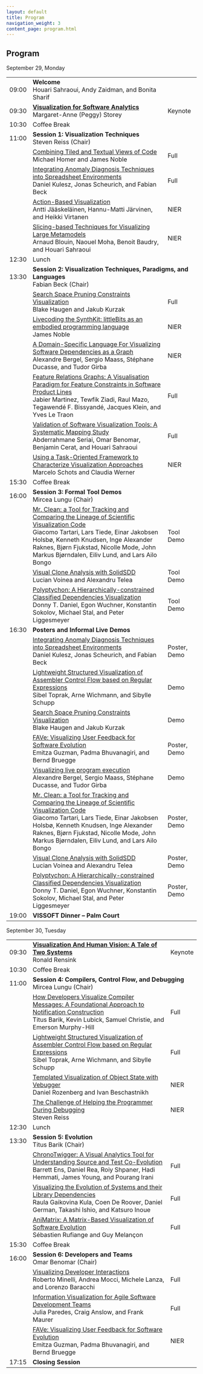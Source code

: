 ```yaml
---
layout: default
title: Program
navigation_weight: 3
content_page: program.html
---
```


<div class="col-12 col-sm-12 col-lg-12">

  <a name="program"></a><h2>Program</h2>

  <div class="panel panel-default">
  <!-- Default panel contents -->
  <div class="panel-heading">September 29, Monday</div>

  <!-- Table -->
  <table class="table table-striped">

  <tr><td>09:00</td><td><b>Welcome</b><br/>Houari Sahraoui, Andy Zaidman, and Bonita Sharif</td><td></td></tr>
  <tr><td>09:30</td><td><b><a href="keynotes.html#kn1">Visualization for Software Analytics</a></b><br/>Margaret-Anne (Peggy) Storey</td><td>Keynote</td></tr>

  <tr><td>10:30</td><td colspan="2">Coffee Break</td></tr>
  <tr><td>11:00</td><td colspan="2"><b>Session 1: Visualization Techniques</b><br/>Steven Reiss (Chair)</td></tr>

  <tr><td></td><td><a href="accepted.html#combining-tiled-and-textual-views-of-code">Combining Tiled and Textual Views of Code</a>
  	<br/>Michael Homer and James Noble</td><td>Full</td></tr>
  <tr><td></td><td><a href="accepted.html#integrating-anomaly-diagnosis-techniques-into-spreadsheet-environments">Integrating Anomaly Diagnosis Techniques into Spreadsheet Environments</a>
  	<br/>Daniel Kulesz, Jonas Scheurich, and Fabian Beck</td><td>Full</td></tr>
  <tr><td></td><td><a href="accepted.html#action-based-visualization">Action-Based Visualization</a>
  	<br/>Antti Jääskeläinen, Hannu-Matti Järvinen, and Heikki Virtanen</td><td>NIER</td></tr>
  <tr><td></td><td><a href="accepted.html#slicing-based-techniques-for-visualizing-large-metamodels">Slicing-based Techniques for Visualizing Large Metamodels</a>
  	<br/>Arnaud Blouin, Naouel Moha, Benoit Baudry, and Houari Sahraoui</td><td>NIER</td></tr>

  <tr><td>12:30</td><td colspan="2">Lunch</td></tr>
  <tr><td>13:30</td><td colspan="2"><b>Session 2: Visualization Techniques, Paradigms, and Languages</b><br/>Fabian Beck (Chair)</td></tr>

  <tr><td></td><td><a href="accepted.html#search-space-pruning-constraints-visualization">Search Space Pruning Constraints Visualization</a>
  	<br/>Blake Haugen and Jakub Kurzak</td><td>Full</td></tr>
  <tr><td></td><td><a href="accepted.html#livecoding-the-synthkit">Livecoding the SynthKit: littleBits as an embodied programming language</a>
  	<br/>James Noble</td><td>NIER</td></tr>
  <tr><td></td><td><a href="accepted.html#domain-specific-language-for-visualizing-software-dependencies-as-a-graph">A Domain-Specific Language For Visualizing Software Dependencies as a Graph</a>
  	<br/>Alexandre Bergel, Sergio Maass, Stéphane Ducasse, and Tudor Girba</td><td>NIER</td></tr>
  <tr><td></td><td><a href="accepted.html#feature-relations-graphs">Feature Relations Graphs: A Visualisation Paradigm for Feature Constraints in Software Product Lines</a>
  	<br/>Jabier Martinez, Tewfik Ziadi, Raul Mazo, Tegawendé F. Bissyandé, Jacques Klein, and Yves Le Traon</td><td>Full</td></tr>
  <tr><td></td><td><a href="accepted.html#validation-of-software-visualization-tools">Validation of Software Visualization Tools: A Systematic Mapping Study</a>
  	<br/>Abderrahmane Seriai, Omar Benomar, Benjamin Cerat, and Houari Sahraoui</td><td>Full</td></tr>
  <tr><td></td><td><a href="accepted.html#using-a-task-oriented-framework-for-the-characterization-of-visualization-approaches">Using a Task-Oriented Framework to Characterize Visualization Approaches</a>
  	<br/>Marcelo Schots and Claudia Werner</td><td>NIER</td></tr>

  <tr><td>15:30</td><td colspan="2">Coffee Break</td></tr>
  <tr><td>16:00</td><td colspan="2"><b>Session 3: Formal Tool Demos</b><br/>Mircea Lungu (Chair)</td></tr>

  <tr><td></td><td><a href="accepted.html#mr-clean">Mr. Clean: a Tool for Tracking and Comparing the Lineage of Scientific Visualization Code</a>
  	<br/>Giacomo Tartari, Lars Tiede, Einar Jakobsen Holsbø, Kenneth Knudsen, Inge Alexander Raknes, Bjørn Fjukstad, Nicolle Mode, John Markus Bjørndalen, Eiliv Lund, and Lars Ailo Bongo</td><td>Tool Demo</td></tr>
  <tr><td></td><td><a href="accepted.html#solidsdd">Visual Clone Analysis with SolidSDD</a>
  	<br/>Lucian Voinea and Alexandru Telea</td><td>Tool Demo</td></tr>
  <tr><td></td><td><a href="accepted.html#polyptychon">Polyptychon: A Hierarchically-constrained Classified Dependencies Visualization</a>
  	<br/>Donny T. Daniel, Egon Wuchner, Konstantin Sokolov, Michael Stal, and Peter Liggesmeyer</td><td>Tool Demo</td></tr>

  <tr><td>16:30</td><td colspan="2"><b>Posters and Informal Live Demos</b><br/></td></tr>

  <tr><td></td><td><a href="accepted.html#integrating-anomaly-diagnosis-techniques-into-spreadsheet-environments">Integrating Anomaly Diagnosis Techniques into Spreadsheet Environments</a>
    <br/>Daniel Kulesz, Jonas Scheurich, and Fabian Beck</td><td>Poster, Demo</td></tr>
  <tr><td></td><td><a href="accepted.html#regvis">Lightweight Structured Visualization of Assembler Control Flow based on Regular Expressions</a>
    <br/>Sibel Toprak, Arne Wichmann, and Sibylle Schupp</td><td>Demo</td></tr>
  <tr><td></td><td><a href="accepted.html#search-space-pruning-constraints-visualization">Search Space Pruning Constraints Visualization</a>
    <br/>Blake Haugen and Jakub Kurzak</td><td>Demo</td></tr>  
  <tr><td></td><td><a href="accepted.html#fave">FAVe: Visualizing User Feedback for Software Evolution</a>
    <br/>Emitza Guzman, Padma Bhuvanagiri, and Bernd Bruegge</td><td>Poster, Demo</td></tr>
<tr><td></td><td><a href="accepted.html#domain-specific-language-for-visualizing-software-dependencies-as-a-graph">Visualizing live program execution</a>
    <br/>Alexandre Bergel, Sergio Maass, Stéphane Ducasse, and Tudor Girba</td><td>Demo</td></tr>
  <tr><td></td><td><a href="accepted.html#mr-clean">Mr. Clean: a Tool for Tracking and Comparing the Lineage of Scientific Visualization Code</a>
    <br/>Giacomo Tartari, Lars Tiede, Einar Jakobsen Holsbø, Kenneth Knudsen, Inge Alexander Raknes, Bjørn Fjukstad, Nicolle Mode, John Markus Bjørndalen, Eiliv Lund, and Lars Ailo Bongo</td><td>Poster, Demo</td></tr>
  <tr><td></td><td><a href="accepted.html#solidsdd">Visual Clone Analysis with SolidSDD</a>
    <br/>Lucian Voinea and Alexandru Telea</td><td>Poster, Demo</td></tr>
  <tr><td></td><td><a href="accepted.html#polyptychon">Polyptychon: A Hierarchically-constrained Classified Dependencies Visualization</a>
    <br/>Donny T. Daniel, Egon Wuchner, Konstantin Sokolov, Michael Stal, and Peter Liggesmeyer</td><td>Poster, Demo</td></tr>

  <tr><td>19:00</td><td colspan="2"><b>VISSOFT Dinner – Palm Court</b><br/></td></tr>

  </table>
	</div>

  <div class="panel panel-default">
  <!-- Default panel contents -->
  <div class="panel-heading">September 30, Tuesday</div>

  <!-- Table -->
  <table class="table table-striped">

  <tr><td>09:30</td><td><b><a href="keynotes.html#kn2">Visualization And Human Vision: A Tale of Two Systems</a></b><br/>Ronald Rensink</td><td>Keynote</td></tr>

  <tr><td>10:30</td><td colspan="2">Coffee Break</td></tr>
  <tr><td>11:00</td><td colspan="2"><b>Session 4: Compilers, Control Flow, and Debugging</b><br/>Mircea Lungu (Chair)</td></tr>

  <tr><td></td><td><a href="accepted.html#how-developers-visualize-compiler-messages">How Developers Visualize Compiler Messages: A Foundational Approach to Notification Construction</a>
  	<br/>Titus Barik, Kevin Lubick, Samuel Christie, and Emerson Murphy-Hill</td><td>Full</td></tr>
  <tr><td></td><td><a href="accepted.html#regvis">Lightweight Structured Visualization of Assembler Control Flow based on Regular Expressions</a>
  	<br/>Sibel Toprak, Arne Wichmann, and Sibylle Schupp</td><td>Full</td></tr>
  <tr><td></td><td><a href="accepted.html#templated-visualization-of-object-state-with-vebugger">Templated Visualization of Object State with Vebugger</a>
  	<br/>Daniel Rozenberg and Ivan Beschastnikh</td><td>NIER</td></tr>
  <tr><td></td><td><a href="accepted.html#the-challenge-of-helping-the-programmer-during-debugging">The Challenge of Helping the Programmer During Debugging</a>
 	<br/>Steven Reiss</td><td>NIER</td></tr>

  <tr><td>12:30</td><td colspan="2">Lunch</td></tr>
  <tr><td>13:30</td><td colspan="2"><b>Session 5: Evolution</b><br/>Titus Barik (Chair)</td></tr>

  <tr><td></td><td><a href="accepted.html#chronotwigger">ChronoTwigger: A Visual Analytics Tool for Understanding Source and Test Co-Evolution</a>
  	<br/>Barrett Ens, Daniel Rea, Roiy Shpaner, Hadi Hemmati, James Young, and Pourang Irani</td><td>Full</td></tr>
  <tr><td></td><td><a href="accepted.html#visualizing-the-evolution-of-systems-and-their-library-dependencies">Visualizing the Evolution of Systems and their Library Dependencies</a>
  	<br/>Raula Gaikovina Kula, Coen De Roover, Daniel German, Takashi Ishio, and Katsuro Inoue</td><td>Full</td></tr>
  <tr><td></td><td><a href="accepted.html#animatrix">AniMatrix: A Matrix-Based Visualization of Software Evolution</a>
  	<br/>Sébastien Rufiange and Guy Melançon</td><td>Full</td></tr>

  <tr><td>15:30</td><td colspan="2">Coffee Break</td></tr>
  <tr><td>16:00</td><td colspan="2"><b>Session 6: Developers and Teams</b><br/>Omar Benomar (Chair)</td></tr>

  <tr><td></td><td><a href="accepted.html#visualizing-developer-interactions">Visualizing Developer Interactions</a>
  	<br/>Roberto Minelli, Andrea Mocci, Michele Lanza, and Lorenzo Baracchi</td><td>Full</td></tr>
  <tr><td></td><td><a href="accepted.html#information-visualization-for-software-development-teams">Information Visualization for Agile Software Development Teams</a>
  	<br/>Julia Paredes, Craig Anslow, and Frank Maurer</td><td>Full</td></tr>
  <tr><td></td><td><a href="accepted.html#fave">FAVe: Visualizing User Feedback for Software Evolution</a>
  	<br/>Emitza Guzman, Padma Bhuvanagiri, and Bernd Bruegge</td><td>NIER</td></tr>

  <tr><td>17:15</td><td colspan="2"><b>Closing Session</b><br/></td></tr>

  </table>
</div>

</div><!--/span-->
